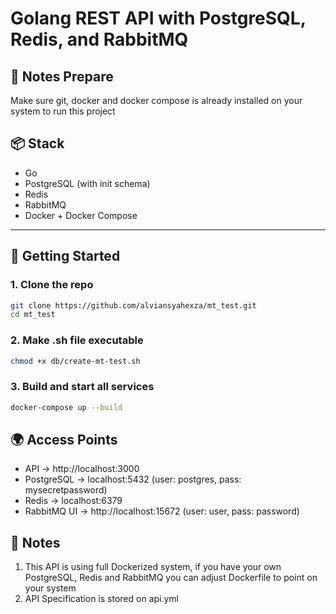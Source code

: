 # Golang REST API with PostgreSQL, Redis, and RabbitMQ

## 📝 Notes Prepare

Make sure git, docker and docker compose is already installed on your system to run this project

## 📦 Stack

- Go
- PostgreSQL (with init schema)
- Redis
- RabbitMQ
- Docker + Docker Compose

---

## 🚀 Getting Started

### 1. Clone the repo

```bash
git clone https://github.com/alviansyahexza/mt_test.git
cd mt_test
```

### 2. Make .sh file executable

```bash
chmod +x db/create-mt-test.sh
```

### 3. Build and start all services

```bash
docker-compose up --build
```

## 🌍 Access Points

- API → http://localhost:3000
- PostgreSQL → localhost:5432 (user: postgres, pass: mysecretpassword)
- Redis → localhost:6379
- RabbitMQ UI → http://localhost:15672 (user: user, pass: password)

## 📝 Notes

1. This API is using full Dockerized system, if you have your own PostgreSQL, Redis and RabbitMQ you can adjust Dockerfile to point on your system
2. API Specification is stored on api.yml
